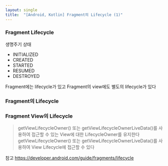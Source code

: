 ```yaml
---
layout: single
title:  "[Android, Kotlin] Fragment의 Lifecycle (1)"
---
```


### Fragment Lifecycle
생명주기 상태
- INITIALIZED
- CREATED
- STARTED
- RESUMED
- DESTROYED

Fragment에는 lifecycle가 있고 
Fragment의 view에도 별도의 lifecycle가 있다


### Fragment의 Lifecycle

### Fragment View의 Lifecycle
> getViewLifecycleOwner() 또는 getViewLifecycleOwnerLiveData()를 사용하여 접근할 수 있는 View에 대한 LifecycleOwner를 유지한다
> getViewLifecycleOwner() 또는 getViewLifecycleOwnerLiveData()를 사용하여 View Lifecycle에 접근할 수 있다


참고
https://developer.android.com/guide/fragments/lifecycle
